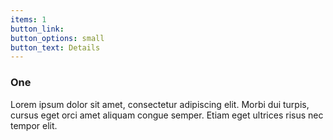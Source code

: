 ```yaml
---
items: 1
button_link:
button_options: small
button_text: Details
---
```


<span class="icon style2 major fa-gem"></span>

### One

Lorem ipsum dolor sit amet, consectetur adipiscing elit. Morbi dui turpis, cursus eget orci amet aliquam congue semper. Etiam eget ultrices risus nec tempor elit.